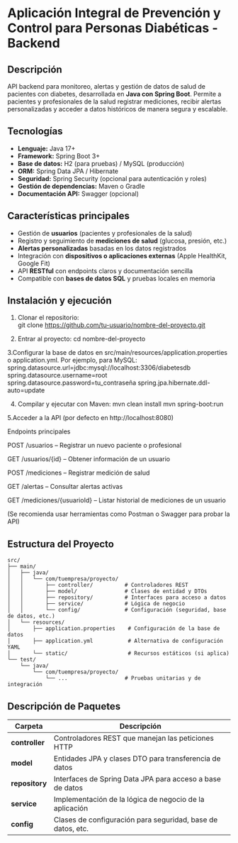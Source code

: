# Aplicación Integral de Prevención y Control para Personas Diabéticas - Backend

## Descripción
API backend para monitoreo, alertas y gestión de datos de salud de pacientes con diabetes, desarrollada en **Java con Spring Boot**. Permite a pacientes y profesionales de la salud registrar mediciones, recibir alertas personalizadas y acceder a datos históricos de manera segura y escalable.

## Tecnologías
- **Lenguaje:** Java 17+  
- **Framework:** Spring Boot 3+  
- **Base de datos:** H2 (para pruebas) / MySQL (producción)  
- **ORM:** Spring Data JPA / Hibernate  
- **Seguridad:** Spring Security (opcional para autenticación y roles)  
- **Gestión de dependencias:** Maven o Gradle  
- **Documentación API:** Swagger (opcional)

## Características principales
- Gestión de **usuarios** (pacientes y profesionales de la salud)  
- Registro y seguimiento de **mediciones de salud** (glucosa, presión, etc.)  
- **Alertas personalizadas** basadas en los datos registrados  
- Integración con **dispositivos o aplicaciones externas** (Apple HealthKit, Google Fit)  
- API **RESTful** con endpoints claros y documentación sencilla  
- Compatible con **bases de datos SQL** y pruebas locales en memoria  

## Instalación y ejecución

1. Clonar el repositorio:  
git clone https://github.com/tu-usuario/nombre-del-proyecto.git

2. Entrar al proyecto:
cd nombre-del-proyecto

3.Configurar la base de datos en src/main/resources/application.properties o application.yml. Por ejemplo, para MySQL:
spring.datasource.url=jdbc:mysql://localhost:3306/diabetesdb
spring.datasource.username=root
spring.datasource.password=tu_contraseña
spring.jpa.hibernate.ddl-auto=update

4. Compilar y ejecutar con Maven:
mvn clean install
mvn spring-boot:run


5.Acceder a la API (por defecto en http://localhost:8080)


Endpoints principales


POST /usuarios – Registrar un nuevo paciente o profesional


GET /usuarios/{id} – Obtener información de un usuario


POST /mediciones – Registrar medición de salud


GET /alertas – Consultar alertas activas


GET /mediciones/{usuarioId} – Listar historial de mediciones de un usuario


(Se recomienda usar herramientas como Postman o Swagger para probar la API)


## Estructura del Proyecto

```
src/
├── main/
│   ├── java/
│   │   └── com/tuempresa/proyecto/
│   │       ├── controller/          # Controladores REST
│   │       ├── model/               # Clases de entidad y DTOs
│   │       ├── repository/          # Interfaces para acceso a datos
│   │       ├── service/             # Lógica de negocio
│   │       └── config/              # Configuración (seguridad, base de datos, etc.)
│   └── resources/
│       ├── application.properties    # Configuración de la base de datos
│       ├── application.yml           # Alternativa de configuración YAML
│       └── static/                   # Recursos estáticos (si aplica)
└── test/
    └── java/
        └── com/tuempresa/proyecto/
            └── ...                  # Pruebas unitarias y de integración
```

## Descripción de Paquetes

| Carpeta | Descripción |
|---------|-------------|
| **controller** | Controladores REST que manejan las peticiones HTTP |
| **model** | Entidades JPA y clases DTO para transferencia de datos |
| **repository** | Interfaces de Spring Data JPA para acceso a base de datos |
| **service** | Implementación de la lógica de negocio de la aplicación |
| **config** | Clases de configuración para seguridad, base de datos, etc. |






